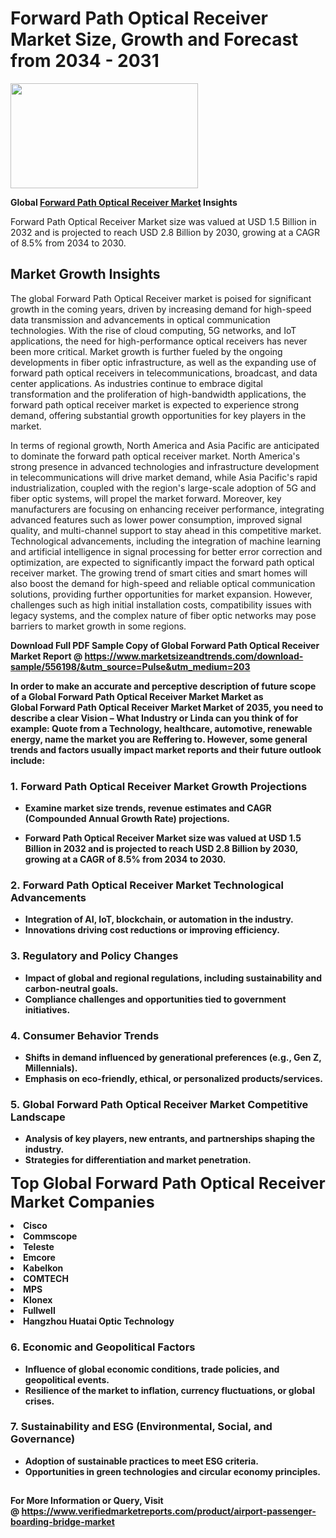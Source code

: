 <H1>Forward Path Optical Receiver Market Size, Growth and Forecast from 2034 - 2031</H1><img class="aligncenter size-medium wp-image-584254" src="https://thirdeyenews.in/wp-content/uploads/2034/09/Global-Market-Research-300x168.jpeg" alt="" width="300" height="168" /><p><strong>Global&nbsp;<a href="https://www.marketsizeandtrends.com/download-sample/556198/&amp;utm_source=Pulse&amp;utm_medium=203">Forward Path Optical Receiver Market</a> Insights</strong></p><p>Forward Path Optical Receiver Market size was valued at USD 1.5 Billion in 2032 and is projected to reach USD 2.8 Billion by 2030, growing at a CAGR of 8.5% from 2034 to 2030.</p><p><h2>Market Growth Insights</h2> <p>The global Forward Path Optical Receiver market is poised for significant growth in the coming years, driven by increasing demand for high-speed data transmission and advancements in optical communication technologies. With the rise of cloud computing, 5G networks, and IoT applications, the need for high-performance optical receivers has never been more critical. Market growth is further fueled by the ongoing developments in fiber optic infrastructure, as well as the expanding use of forward path optical receivers in telecommunications, broadcast, and data center applications. As industries continue to embrace digital transformation and the proliferation of high-bandwidth applications, the forward path optical receiver market is expected to experience strong demand, offering substantial growth opportunities for key players in the market.</p> <p><strong></strong></p> <p>In terms of regional growth, North America and Asia Pacific are anticipated to dominate the forward path optical receiver market. North America's strong presence in advanced technologies and infrastructure development in telecommunications will drive market demand, while Asia Pacific's rapid industrialization, coupled with the region's large-scale adoption of 5G and fiber optic systems, will propel the market forward. Moreover, key manufacturers are focusing on enhancing receiver performance, integrating advanced features such as lower power consumption, improved signal quality, and multi-channel support to stay ahead in this competitive market. Technological advancements, including the integration of machine learning and artificial intelligence in signal processing for better error correction and optimization, are expected to significantly impact the forward path optical receiver market. The growing trend of smart cities and smart homes will also boost the demand for high-speed and reliable optical communication solutions, providing further opportunities for market expansion. However, challenges such as high initial installation costs, compatibility issues with legacy systems, and the complex nature of fiber optic networks may pose barriers to market growth in some regions.</p> <p><strong></p><p><span class=""><strong>Download Full PDF Sample Copy of Global Forward Path Optical Receiver Market Report</strong> @ <a href="https://www.marketsizeandtrends.com/download-sample/556198/&amp;utm_source=Pulse&amp;utm_medium=203" target="_blank">https://www.marketsizeandtrends.com/download-sample/556198/&amp;utm_source=Pulse&amp;utm_medium=203</a></span></p><p>In order to make an accurate and perceptive description of future scope of a Global&nbsp;Forward Path Optical Receiver Market Market as Global&nbsp;Forward Path Optical Receiver Market Market of 2035, you need to describe a clear Vision &ndash; What Industry or Linda can you think of for example: Quote from a Technology, healthcare, automotive, renewable energy, name the market you are Reffering to. However, some general trends and factors usually impact market reports and their future outlook include:</p><h3>1.&nbsp;<strong>Forward Path Optical Receiver Market Growth Projections</strong></h3><ul><li>Examine market size trends, revenue estimates and CAGR (Compounded Annual Growth Rate) projections.</li><li><p>Forward Path Optical Receiver Market size was valued at USD 1.5 Billion in 2032 and is projected to reach USD 2.8 Billion by 2030, growing at a CAGR of 8.5% from 2034 to 2030.</p></li></ul><h3>2.&nbsp;<strong>Forward Path Optical Receiver Market Technological Advancements</strong></h3><ul><li>Integration of AI, IoT, blockchain, or automation in the industry.</li><li>Innovations driving cost reductions or improving efficiency.</li></ul><h3>3.&nbsp;<strong>Regulatory and Policy Changes</strong></h3><ul><li>Impact of global and regional regulations, including sustainability and carbon-neutral goals.</li><li>Compliance challenges and opportunities tied to government initiatives.</li></ul><h3>4.&nbsp;<strong>Consumer Behavior Trends</strong></h3><ul><li>Shifts in demand influenced by generational preferences (e.g., Gen Z, Millennials).</li><li>Emphasis on eco-friendly, ethical, or personalized products/services.</li></ul><h3>5.&nbsp;<strong>Global Forward Path Optical Receiver Market Competitive Landscape</strong></h3><ul><li>Analysis of key players, new entrants, and partnerships shaping the industry.</li><li>Strategies for differentiation and market penetration.</li></ul><p data-pm-slice="1 1 []"><span style="color: inherit; font-family: inherit; font-size: 25px;">Top Global Forward Path Optical Receiver Market Companies</span></p><div class="" data-test-id=""><p><li>Cisco</li><li> Commscope</li><li> Teleste</li><li> Emcore</li><li> Kabelkon</li><li> COMTECH</li><li> MPS</li><li> Klonex</li><li> Fullwell</li><li> Hangzhou Huatai Optic Technology</li></p></div><h3>6.&nbsp;<strong>Economic and Geopolitical Factors</strong></h3><ul><li>Influence of global economic conditions, trade policies, and geopolitical events.</li><li>Resilience of the market to inflation, currency fluctuations, or global crises.</li></ul><h3>7.&nbsp;<strong>Sustainability and ESG (Environmental, Social, and Governance)</strong></h3><ul><li>Adoption of sustainable practices to meet ESG criteria.</li><li>Opportunities in green technologies and circular economy principles.</li></ul><h2><strong style="font-size: 14px;">For More Information or Query, Visit @&nbsp;</strong><a style="background-color: #ffffff; font-size: 14px;" href="https://www.marketsizeandtrends.com/report/forward-path-optical-receiver-market/" target="_blank">https://www.verifiedmarketreports.com/product/airport-passenger-boarding-bridge-market</a></h2>
